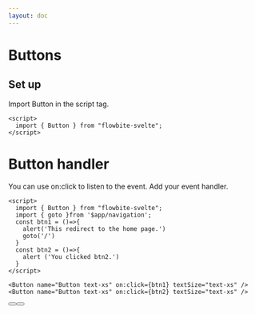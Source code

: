 ```yaml
---
layout: doc
---
```


<script>
  import { Button } from "flowbite-svelte";
  import { goto }from '$app/navigation';
  const btn1 = ()=>{
    alert('This redirect to the home page.')
    goto('/')
  }
  const btn2 = ()=>{
    alert ('You clicked btn2.')
  }
</script>

<h1 class="text-3xl w-full dark:text-white mb-8">Buttons</h1>

<h2 class="text-2xl w-full dark:text-white">Set up</h2>

<p class="dark:text-white">Import Button in the script tag.</p>

```svelte
<script>
  import { Button } from "flowbite-svelte";
</script>
```

<h1 class="text-3xl w-full text-gray-900 dark:text-white">Button handler</h1>

<p class="dark:text-white">You can use on:click to listen to the event. Add your event handler.</p>

```svelte
<script>
  import { Button } from "flowbite-svelte";
  import { goto }from '$app/navigation';
  const btn1 = ()=>{
    alert('This redirect to the home page.')
    goto('/')
  }
  const btn2 = ()=>{
    alert ('You clicked btn2.')
  }
</script>

<Button name="Button text-xs" on:click={btn1} textSize="text-xs" />
<Button name="Button text-xs" on:click={btn2} textSize="text-xs" />
```

<div class="rounded-xl w-full my-4 mx-auto bg-gradient-to-r bg-white dark:bg-gray-900 border border-gray-200 dark:border-gray-700 p-2 sm:p-6">
<Button name="Button text-xs" on:click={btn1} textSize="text-xs" />
<Button name="Button text-xs" on:click={btn2} textSize="text-xs" />
</div>
